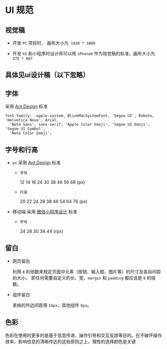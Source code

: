 # UI 规范

## 视觉稿

- 开发 `PC` 项目时， 画布大小为` 1920 * 1080`

- 开发 `h5` 和小程序时设计师可以用 `iPhone6` 作为视觉稿的标准，画布大小为 `375 * 667`

## 具体见ui设计稿（以下忽略）



## 字体

采用 [Ant Design](https://ant.design/docs/spec/font-cn) 标准

```
font-family: -apple-system, BlinkMacSystemFont, 'Segoe UI', Roboto, 'Helvetica Neue', Arial,
  'Noto Sans', sans-serif, 'Apple Color Emoji', 'Segoe UI Emoji', 'Segoe UI Symbol',
  'Noto Color Emoji';
```

## 字号和行高

- `pc` 采用 [Ant Design](https://ant.design/docs/spec/font-cn) 标准

  - `字号`

    12 14 16 24 30 38 46 56 68 (px)

  - `行高`

    20 22 24 28 38 46 54 64 76 (px)

- 移动端 采用 [微信小程序设计](https://developers.weixin.qq.com/miniprogram/design/) 标准

  - `字号`

    24 28 30 34 44 (rpx)

## 留白

- 网页留白

  利用 `8` 的倍数来规定页面中元素（按钮、输入框、图片等）的尺寸及各自间距的大小。
  即任何需要自定义的长、宽，`margin` 和 `padding` 都应该是 `8` 的倍数。

- 组件留白

  表格的外边间距用 `16px`，其他组件 `8px`。

## 色彩

色彩在使用时更多的是基于信息传递、操作引导和交互反馈等目的。在不破坏操作效率，影响信息的清晰传达的这些原则之上，理性的选择颜色是关键
